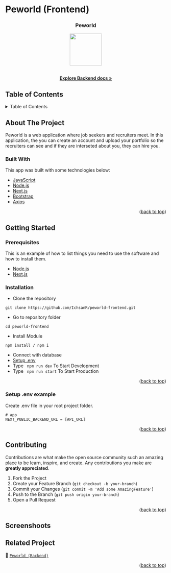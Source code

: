 # Peworld (Frontend)

<!-- Logo -->
<p align="center">

  <h3 align="center">Peworld</h3>
  <p align="center">
    <image align="center" width="100" height="100" src='./public/Logo1.png' />
  </p>

  <p align="center">
    <br />
    <a href="https://github.com/IchsanR/peworld-backend"><strong>Explore Backend docs »</strong></a>
    <br />
  </p>
</p>

<!-- Table of Contents -->

## Table of Contents

<details>
  <summary>Table of Contents</summary>
  <ol>
    <li>
      <a href="#about-the-project">About The Project</a>
      <ul>
        <li><a href="#built-with">Built With</a></li>
      </ul>
    </li>
    <li>
      <a href="#getting-started">Getting Started</a>
      <ul>
        <li><a href="#prerequisites">Prerequisites</a></li>
        <li><a href="#requirements">Requirements</a></li>
        <li><a href="#installation">Installation</a></li>
        <li><a href="#setup-env-example">Setup .env example</a></li>
      </ul>
    </li>
    <li><a href="#contributing">Contributing</a></li>
    <li><a href="#screenshoots">Screenshoots</a></li>
    <li><a href="#related-project">Related Projects</a></li>
  </ol>
</details>

<!-- About The Project -->

## About The Project

Peworld is a web application where job seekers and recruiters meet.
In this application, the you can create an account and upload your portfolio so the recruiters can see and if they are interseted about you, they can hire you.
### Built With

This app was built with some technologies below:

- [JavaScript](https://www.javascript.com/)
- [Node.js](https://nodejs.org/en/)
- [Next.js](https://nextjs.org/)
- [Bootstrap](https://getbootstrap.com/)
- [Axios](https://axios-http.com/)

<p align="right">(<a href="#top">back to top</a>)</p>

<!-- Getting Started -->

## Getting Started

### Prerequisites

This is an example of how to list things you need to use the software and how to install them.

- [Node.js](https://nodejs.org/en/download/)
- [Next.js](https://nextjs.org/learn/basics/create-nextjs-app)

### Installation

- Clone the repository

```
git clone https://github.com/IchsanR/peworld-frontend.git
```

- Go to repository folder

```
cd peworld-frontend
```

- Install Module

```
npm install / npm i
```

- Connect with database
- <a href="#setup-env-example">Setup .env</a>
- Type ` npm run dev` To Start Development
- Type ` npm run start` To Start Production

<p align="right">(<a href="#top">back to top</a>)</p>

### Setup .env example

Create .env file in your root project folder.

```env
# app
NEXT_PUBLIC_BACKEND_URL = [API_URL]
```

<p align="right">(<a href="#top">back to top</a>)</p>

<!-- Contributing -->

## Contributing

Contributions are what make the open source community such an amazing place to be learn, inspire, and create. Any contributions you make are **greatly appreciated**.

1. Fork the Project
2. Create your Feature Branch (`git checkout -b your-branch`)
3. Commit your Changes (`git commit -m 'Add some AmazingFeature'`)
4. Push to the Branch (`git push origin your-branch`)
5. Open a Pull Request

<p align="right">(<a href="#top">back to top</a>)</p>

<!-- Screenshoots -->

## Screenshoots

<!-- Related Projects -->

## Related Project

:rocket: [`Peworld (Backend)`](https://github.com/IchsanR/peworld-backend)

<!-- :rocket: [`Mamarecipe Web Service`](https://dove-chat.herokuapp.com/) -->

<!-- :rocket: [`Mamarecipe App Demo`](https://dove-chat-fe.vercel.app/login) -->

<p align="right">(<a href="#top">back to top</a>)</p>
